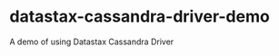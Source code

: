 datastax-cassandra-driver-demo
==============================

A demo of using Datastax Cassandra Driver
